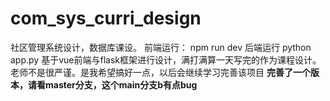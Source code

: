 # com_sys_curri_design
社区管理系统设计，数据库课设。
前端运行：
npm run dev
后端运行
python app.py
基于vue前端与flask框架进行设计，满打满算一天写完的作为课程设计。老师不是很严谨。是我希望搞好一点，以后会继续学习完善该项目
**完善了一个版本，请看master分支，这个main分支b有点bug**
